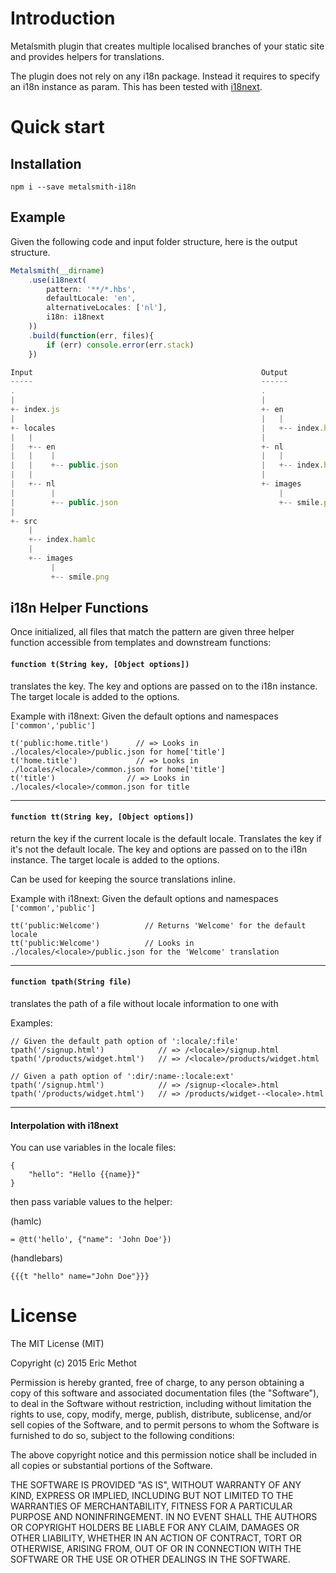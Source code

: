 # Introduction

Metalsmith plugin that creates multiple localised branches of your static site and
provides helpers for translations.

The plugin does not rely on any i18n package. Instead it requires to specify an
i18n instance as param. This has been tested with [i18next](https://www.i18next.com).

# Quick start

## Installation

    npm i --save metalsmith-i18n


## Example

Given the following code and input folder structure, here is the output structure.

```js
Metalsmith(__dirname)
	.use(i18next(
		pattern: '**/*.hbs',
		defaultLocale: 'en',
		alternativeLocales: ['nl'],
		i18n: i18next
	))
	.build(function(err, files){
		if (err) console.error(err.stack)
	})

Input                                                   Output
-----                                                   ------
.                                                       .
|                                                       |
+- index.js                                             +- en
|                                                       |   |
+- locales                                              |   +-- index.hamlc
|   |                                                   |
|   +-- en                                              +- nl
|   |    |                                              |   |
|   |    +-- public.json                                |   +-- index.hamlc
|   |                                                   |
|   +-- nl                                              +- images
|        |                                                  |
|        +-- public.json                                    +-- smile.png
|
+- src
    |
    +-- index.hamlc
    |
    +-- images
         |
         +-- smile.png
```

## i18n Helper Functions

Once initialized, all files that match the pattern are given three helper function accessible from
templates and downstream functions:

#### `function t(String key, [Object options])`

translates the key. The key and options are passed on to the i18n instance. The
target locale is added to the options.

Example with i18next:
Given the default options and namespaces `['common','public']`
```
t('public:home.title')		// => Looks in ./locales/<locale>/public.json for home['title']
t('home.title')		        // => Looks in ./locales/<locale>/common.json for home['title']
t('title')                // => Looks in ./locales/<locale>/common.json for title
```
<hr>

#### `function tt(String key, [Object options])`

return the key if the current locale is the default locale. Translates the key
if it's not the default locale. The key and options are passed on to the i18n
instance. The target locale is added to the options.

Can be used for keeping the source translations inline.

Example with i18next:
Given the default options and namespaces `['common','public']`
```
tt('public:Welcome')		  // Returns 'Welcome' for the default locale
tt('public:Welcome')		  // Looks in ./locales/<locale>/public.json for the 'Welcome' translation
```
<hr>

#### `function tpath(String file)`
translates the path of a file without locale information to one with

Examples:
```
// Given the default path option of ':locale/:file'
tpath('/signup.html')            // => /<locale>/signup.html
tpath('/products/widget.html')   // => /<locale>/products/widget.html

// Given a path option of ':dir/:name-:locale:ext'
tpath('/signup.html')            // => /signup-<locale>.html
tpath('/products/widget.html')   // => /products/widget--<locale>.html

```
<hr>

#### Interpolation with i18next
You can use variables in the locale files:

```
{
	"hello": "Hello {{name}}"
}
```

then pass variable values to the helper:

(hamlc)
```
= @tt('hello', {"name": 'John Doe'})
```

(handlebars)
```
{{{t "hello" name="John Doe"}}}
```


# License

The MIT License (MIT)

Copyright (c) 2015 Eric Methot

Permission is hereby granted, free of charge, to any person obtaining a copy
of this software and associated documentation files (the "Software"), to deal
in the Software without restriction, including without limitation the rights
to use, copy, modify, merge, publish, distribute, sublicense, and/or sell
copies of the Software, and to permit persons to whom the Software is
furnished to do so, subject to the following conditions:

The above copyright notice and this permission notice shall be included in
all copies or substantial portions of the Software.

THE SOFTWARE IS PROVIDED "AS IS", WITHOUT WARRANTY OF ANY KIND, EXPRESS OR
IMPLIED, INCLUDING BUT NOT LIMITED TO THE WARRANTIES OF MERCHANTABILITY,
FITNESS FOR A PARTICULAR PURPOSE AND NONINFRINGEMENT.  IN NO EVENT SHALL THE
AUTHORS OR COPYRIGHT HOLDERS BE LIABLE FOR ANY CLAIM, DAMAGES OR OTHER
LIABILITY, WHETHER IN AN ACTION OF CONTRACT, TORT OR OTHERWISE, ARISING FROM,
OUT OF OR IN CONNECTION WITH THE SOFTWARE OR THE USE OR OTHER DEALINGS IN
THE SOFTWARE.
